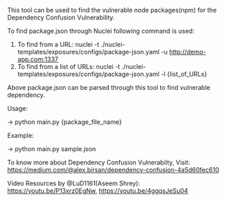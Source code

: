 This tool can be used to find the vulnerable node packages(npm) for the Dependency Confusion Vulnerability.

To find package.json through Nuclei following command is used:
1. To find from a URL: nuclei -t ./nuclei-templates/exposures/configs/package-json.yaml -u http://demo-app.com:1337
2. To find from a list of URLs: nuclei -t ./nuclei-templates/exposures/configs/package-json.yaml -l {list_of_URLs}

Above package.json can be parsed through this tool to find vulnerable dependency.


Usage:

-> python main.py {package_file_name}

Example:

-> python main.py sample.json



To know more about Dependency Confusion Vulnerabilty, Visit: https://medium.com/@alex.birsan/dependency-confusion-4a5d60fec610


Video Resources by @LuD1161(Aseem Shrey): https://youtu.be/P13xrz0EgNw, https://youtu.be/4ggqsJeSu04





